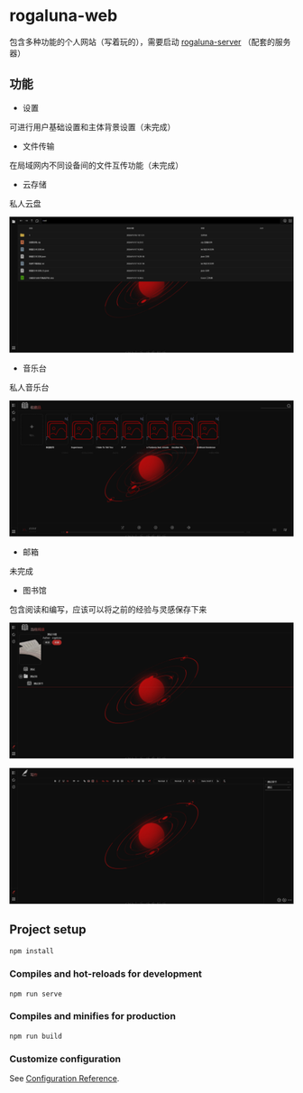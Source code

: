 # rogaluna-web

包含多种功能的个人网站（写着玩的），需要启动 [rogaluna-server](https://github.com/Rogaluna/RogalunaServerByQt) （配套的服务器）

## 功能

* 设置

可进行用户基础设置和主体背景设置（未完成）

* 文件传输

在局域网内不同设备间的文件互传功能（未完成）

* 云存储

私人云盘

![1732633711773](images/README/1732633711773.png)

* 音乐台

私人音乐台

![1732633832534](images/README/1732633832534.png)

* 邮箱

未完成

* 图书馆

包含阅读和编写，应该可以将之前的经验与灵感保存下来

![1732633984961](images/README/1732633984961.png)

![1732633995561](images/README/1732633995561.png)


## Project setup

```
npm install
```

### Compiles and hot-reloads for development

```
npm run serve
```

### Compiles and minifies for production

```
npm run build
```

### Customize configuration

See [Configuration Reference](https://cli.vuejs.org/config/).
